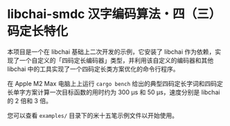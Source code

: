 # libchai-smdc 汉字编码算法・四（三）码定长特化

本项目是一个在 libchai 基础上二次开发的示例，它安装了 libchai 作为依赖，实现了一个自定义的「四码定长编码器」类型，并利用该自定义的编码器和其他 libchai 中的工具实现了一个四码定长类方案优化的命令行程序。

在 Apple M2 Max 电脑上上运行 `cargo bench` 给出的典型四码定长字词和四码定长单字方案计算一次目标函数的用时约为 300 μs 和 50 μs，速度分别是 libchai 的 2 倍和 3 倍。

您可以查看 `examples/` 目录下的米十五笔示例文件以开始使用。
